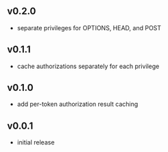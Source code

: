 ## v0.2.0

* separate privileges for OPTIONS, HEAD, and POST

## v0.1.1

* cache authorizations separately for each privilege

## v0.1.0

* add per-token authorization result caching

## v0.0.1

* initial release
